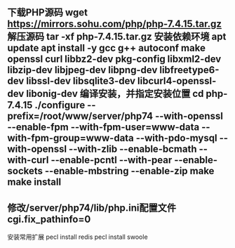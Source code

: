 下载PHP源码
wget https://mirrors.sohu.com/php/php-7.4.15.tar.gz
解压源码
tar -xf php-7.4.15.tar.gz
安装依赖环境
apt update
apt install -y gcc g++ autoconf make openssl curl libbz2-dev pkg-config libxml2-dev libzip-dev libjpeg-dev libpng-dev libfreetype6-dev libssl-dev libsqlite3-dev libcurl4-openssl-dev libonig-dev
编译安装，并指定安装位置
cd php-7.4.15
./configure --prefix=/root/www/server/php74 --with-openssl --enable-fpm --with-fpm-user=www-data --with-fpm-group=www-data --with-pdo-mysql --with-openssl --with-zlib --enable-bcmath --with-curl --enable-pcntl --with-pear --enable-sockets --enable-mbstring --enable-zip
make
make install
----
修改/server/php74/lib/php.ini配置文件
cgi.fix_pathinfo=0
----
安装常用扩展
pecl install redis 
pecl install swoole
